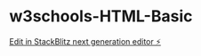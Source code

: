 # w3schools-HTML-Basic

[Edit in StackBlitz next generation editor ⚡️](https://stackblitz.com/~/github.com/Tanjakidoy/w3schools-HTML-Basic)